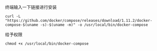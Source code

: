 终端输入一下链接进行安装

```
curl -L "https://github.com/docker/compose/releases/download/1.11.2/docker-compose-$(uname -s)-$(uname -m)" -o /usr/local/bin/docker-compose
```

给予权限

```
chmod +x /usr/local/bin/docker-compose
```



